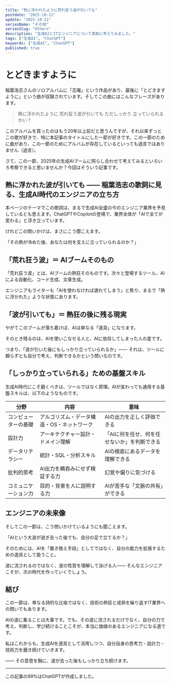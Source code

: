 ```yaml
---
title: "熱に浮かれたように荒れ狂う波が引いても"
postdate: "2025-10-11"
update: "2025-10-11"
seriesName: "その他"
seriesSlug: "Others"
description: "生成AIとITエンジニアについて真剣に考えてみました。"
tags: ["生成AI", "ChatGPT"]
keywords: ["生成AI", "ChatGPT"]
published: true
---
```


# とどきますように

稲葉浩志さんのソロアルバムに「志庵」という作品があり、最後に「とどきますように」という曲が収録されています。そしてこの曲にはこんなフレーズがあります。

> 熱に浮かれたように 荒れ狂う波が引いても ただしっかり 立っていられるかい？

このアルバムを買ったのはもう20年以上前だと思うんですが、それ以来ずっとこの歌が好きで、特に本記事のタイトルにした一節が好きです。この一節のために曲があり、この一節のためにアルバムが存在しているといっても過言ではありません（過言）。

さて、この一節、2025年の生成AIブームに照らし合わせて考えてみるといろいろ考察できると思いませんか？今回はそういう記事です。

## 熱に浮かれた波が引いても —— 稲葉浩志の歌詞に見る、生成AI時代のエンジニアの立ち方

本ページのテーマでこの歌詞は、まるで生成AI全盛の今のエンジニア業界を予見しているとも思えます。ChatGPTやCopilotの登場で、業界全体が「AIで全てが変わる」と浮き立っています。

けれどこの問いかけは、まさにこう聞こえます。

「その熱が冷めた後、あなたは何を支えに立っていられるのか？」

## 「荒れ狂う波」＝ AIブームそのもの

「荒れ狂う波」とは、AIブームの熱狂そのものです。次々と登場するツール、AIによる自動化、コード生成、文章生成。

エンジニアもライターも「AIを使わなければ遅れてしまう」と焦り、まるで「熱に浮かれた」ような状態にあります。

## 「波が引いても」＝ 熱狂の後に残る現実

やがてこのブームが落ち着けば、AIは単なる「道具」になります。

そのとき残るのは、AIを使いこなせる人と、AIに依存してしまった人の差です。

つまり、「波が引いた後にもしっかり立っていられるか」—— それは、ツールに頼らずとも自分で考え、判断できるかという問いなのです。

## 「しっかり立っていられる」ための基盤スキル

生成AI時代にこそ磨くべきは、ツールではなく原理。AIが変わっても通用する基盤スキルは、以下のようなものです。

|分野|内容|意味|
|---|---|---|
|コンピューターの基礎|アルゴリズム・データ構造・OS・ネットワーク|AIの出力を正しく評価できる|
|設計力|アーキテクチャー設計・ドメイン理解|「AIに何を任せ、何を任せないか」を判断できる|
|データリテラシー|統計・SQL・分析スキル|AIの根底にあるデータを理解できる|
|批判的思考|AI出力を鵜呑みにせず検証する力|幻覚や偏りに気づける|
|コミュニケーション力|目的・背景を人に説明する力|AIが苦手な「文脈の共有」ができる|

## エンジニアの未来像

そしてこの一節は、こう問いかけているようにも聞こえます。

「AIという大波が過ぎ去った後でも、自分の足で立てるか？」

そのためには、AIを「置き換え手段」としてではなく、自分の能力を拡張するための道具として扱うこと。

波に流されるのではなく、波の性質を理解して泳げる人—— そんなエンジニアこそが、次の時代を作っていくでしょう。

## 結び

この一節は、単なる詩的な比喩ではなく、技術の熱狂と成熟を繰り返すIT業界への問いでもあります。

AIの波に乗ることは大事です。でも、その波に流されるだけでなく、自分の力で考え、判断し、学び続けることこそが、本当に価値のあるエンジニアになる道です。

私はこれからも、生成AIを道具として活用しつつ、自分自身の思考力・設計力・技術力を磨き続けていきます。

―― その意思を胸に、波が去った後もしっかり立ち続けます。

---

この記事の99%はChatGPTが作成しました。

